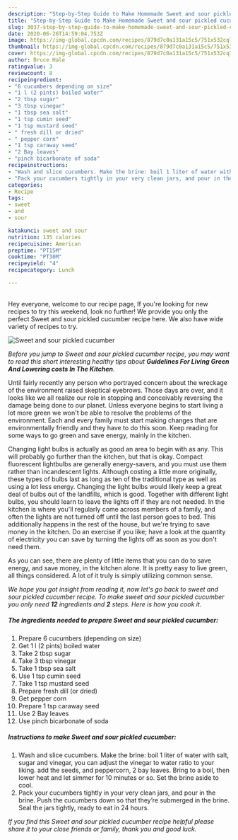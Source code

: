 ```yaml
---
description: "Step-by-Step Guide to Make Homemade Sweet and sour pickled cucumber"
title: "Step-by-Step Guide to Make Homemade Sweet and sour pickled cucumber"
slug: 3037-step-by-step-guide-to-make-homemade-sweet-and-sour-pickled-cucumber
date: 2020-06-26T14:59:04.753Z
image: https://img-global.cpcdn.com/recipes/879d7c0a131a15c5/751x532cq70/sweet-and-sour-pickled-cucumber-recipe-main-photo.jpg
thumbnail: https://img-global.cpcdn.com/recipes/879d7c0a131a15c5/751x532cq70/sweet-and-sour-pickled-cucumber-recipe-main-photo.jpg
cover: https://img-global.cpcdn.com/recipes/879d7c0a131a15c5/751x532cq70/sweet-and-sour-pickled-cucumber-recipe-main-photo.jpg
author: Bruce Hale
ratingvalue: 3
reviewcount: 8
recipeingredient:
- "6 cucumbers depending on size"
- "1 l (2 pints) boiled water"
- "2 tbsp sugar"
- "3 tbsp vinegar"
- "1 tbsp sea salt"
- "1 tsp cumin seed"
- "1 tsp mustard seed"
- " fresh dill or dried"
- " pepper corn"
- "1 tsp caraway seed"
- "2 Bay leaves"
- "pinch bicarbonate of soda"
recipeinstructions:
- "Wash and slice cucumbers. Make the brine: boil 1 liter of water with salt, sugar and vinegar, you can adjust the vinegar to water ratio to your liking. add the seeds, and peppercorn, 2 bay leaves. Bring to a boil, then lower heat and let simmer for 10 minutes or so. Set the brine aside to cool."
- "Pack your cucumbers tightly in your very clean jars, and pour in the brine. Push the cucumbers down so that they’re submerged in the brine. Seal the jars tightly, ready to eat in 24 hours."
categories:
- Recipe
tags:
- sweet
- and
- sour

katakunci: sweet and sour 
nutrition: 135 calories
recipecuisine: American
preptime: "PT15M"
cooktime: "PT30M"
recipeyield: "4"
recipecategory: Lunch

---
```

<br>
Hey everyone, welcome to our recipe page, If you're looking for new recipes to try this weekend, look no further! We provide you only the perfect Sweet and sour pickled cucumber recipe here. We also have wide variety of recipes to try.
<br>


![Sweet and sour pickled cucumber](https://img-global.cpcdn.com/recipes/879d7c0a131a15c5/751x532cq70/sweet-and-sour-pickled-cucumber-recipe-main-photo.jpg)

<i>Before you jump to Sweet and sour pickled cucumber recipe, you may want to read this short interesting healthy tips about 
<strong>Guidelines For Living Green And Lowering costs In The Kitchen</strong>.</i>
</br>

Until fairly recently any person who portrayed concern about the wreckage of the environment raised skeptical eyebrows. Those days are over, and it looks like we all realize our role in stopping and conceivably reversing the damage being done to our planet. Unless everyone begins to start living a lot more green we won't be able to resolve the problems of the environment. Each and every family must start making changes that are environmentally friendly and they have to do this soon. Keep reading for some ways to go green and save energy, mainly in the kitchen.

Changing light bulbs is actually as good an area to begin with as any. This will probably go further than the kitchen, but that is okay. Compact fluorescent lightbulbs are generally energy-savers, and you must use them rather than incandescent lights. Although costing a little more originally, these types of bulbs last as long as ten of the traditional type as well as using a lot less energy. Changing the light bulbs would likely keep a great deal of bulbs out of the landfills, which is good. Together with different light bulbs, you should learn to leave the lights off if they are not needed. In the kitchen is where you'll regularly come across members of a family, and often the lights are not turned off until the last person goes to bed. This additionally happens in the rest of the house, but we're trying to save money in the kitchen. Do an exercise if you like; have a look at the quantity of electricity you can save by turning the lights off as soon as you don't need them.

As you can see, there are plenty of little items that you can do to save energy, and save money, in the kitchen alone. It is pretty easy to live green, all things considered. A lot of it truly is simply utilizing common sense.


<i>We hope you got insight from reading it, now let's go back to sweet and sour pickled cucumber recipe. To make sweet and sour pickled cucumber you only need <strong>12</strong> ingredients and <strong>2</strong> steps. Here is how you cook it.
</i>

##### The ingredients needed to prepare Sweet and sour pickled cucumber:

1. Prepare 6 cucumbers (depending on size)
1. Get 1 l (2 pints) boiled water
1. Take 2 tbsp sugar
1. Take 3 tbsp vinegar
1. Take 1 tbsp sea salt
1. Use 1 tsp cumin seed
1. Take 1 tsp mustard seed
1. Prepare  fresh dill (or dried)
1. Get  pepper corn
1. Prepare 1 tsp caraway seed
1. Use 2 Bay leaves
1. Use pinch bicarbonate of soda


##### Instructions to make Sweet and sour pickled cucumber:

1. Wash and slice cucumbers. Make the brine: boil 1 liter of water with salt, sugar and vinegar, you can adjust the vinegar to water ratio to your liking. add the seeds, and peppercorn, 2 bay leaves. Bring to a boil, then lower heat and let simmer for 10 minutes or so. Set the brine aside to cool.
1. Pack your cucumbers tightly in your very clean jars, and pour in the brine. Push the cucumbers down so that they’re submerged in the brine. Seal the jars tightly, ready to eat in 24 hours.


<i>If you find this Sweet and sour pickled cucumber recipe helpful please share it to your close friends or family, thank you and good luck.</i>
